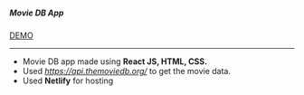 ##### Movie DB App <br/>
[DEMO](https://auro-movieapp.netlify.app/)
***

* Movie DB app made using **React JS, HTML, CSS.**
* Used *https://api.themoviedb.org/* to get the movie data.
* Used **Netlify** for hosting


 